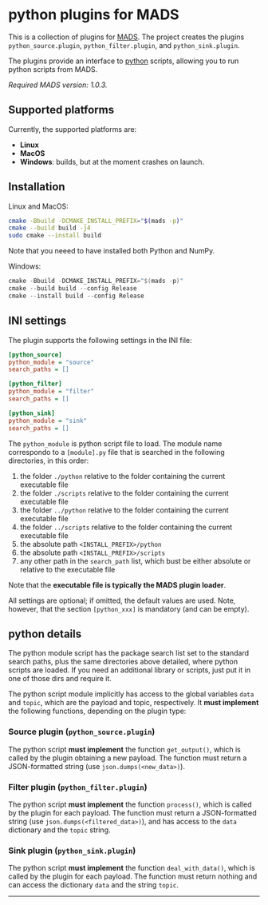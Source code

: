 # python plugins for MADS

This is a collection of plugins for [MADS](https://github.com/MADS-NET/MADS). The project creates the plugins `python_source.plugin`, `python_filter.plugin`, and `python_sink.plugin`.

The plugins provide an interface to [python](https://python.org) scripts, allowing you to run python scripts from MADS.

*Required MADS version: 1.0.3.*


## Supported platforms

Currently, the supported platforms are:

* **Linux** 
* **MacOS**
* **Windows**: builds, but at the moment crashes on launch.


## Installation

Linux and MacOS:

```bash
cmake -Bbuild -DCMAKE_INSTALL_PREFIX="$(mads -p)"
cmake --build build -j4
sudo cmake --install build
```

Note that you neeed to have installed both Python and NumPy.


Windows:

```powershell
cmake -Bbuild -DCMAKE_INSTALL_PREFIX="$(mads -p)"
cmake --build build --config Release
cmake --install build --config Release
```


## INI settings

The plugin supports the following settings in the INI file:

```ini
[python_source]
python_module = "source"
search_paths = []

[python_filter]
python_module = "filter"
search_paths = []

[python_sink]
python_module = "sink"
search_paths = []
```

The `python_module` is python script file to load. The module name correspondo to a `[module].py` file that is searched in the following directories, in this order:

1. the folder `./python` relative to the folder containing the current executable file
2. the folder `./scripts` relative to the folder containing the current executable file
3. the folder `../python` relative to the folder containing the current executable file
4. the folder `../scripts` relative to the folder containing the current executable file
5. the absolute path `<INSTALL_PREFIX>/python`
6. the absolute path `<INSTALL_PREFIX>/scripts`
7. any other path in the `search_path` list, which bust be either absolute or relative to the executable file

Note that the **executable file is typically the MADS plugin loader**.

All settings are optional; if omitted, the default values are used. Note, however, that the section `[python_xxx]` is mandatory (and can be empty).


## python details

The python module script has the package search list set to the standard search paths, plus the same directories above detailed, where python scripts are loaded. If you need an additional library or scripts, just put it in one of those dirs and require it.

The python script module implicitly has access to the global variables `data` and `topic`, which are the payload and topic, respectively. It **must implement** the following functions, depending on the plugin type:

### Source plugin (`python_source.plugin`)

The python script **must implement** the function `get_output()`, which is called by the plugin obtaining a new payload. The function must return a JSON-formatted string (use `json.dumps(<new_data>)`).

### Filter plugin (`python_filter.plugin`)

The python script **must implement** the function `process()`, which is called by the plugin for each payload. The function must return a JSON-formatted string (use `json.dumps(<filtered_data>)`), and has access to the `data` dictionary and the `topic` string.

### Sink plugin (`python_sink.plugin`)

The python script **must implement** the function `deal_with_data()`, which is called by the plugin for each payload. The function must return nothing and can access the dictionary `data` and the string `topic`.


---